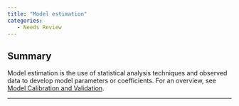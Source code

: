 ```yaml
---
title: "Model estimation"
categories:
   - Needs Review
---
```


Summary
-------

Model estimation is the use of statistical analysis techniques and observed data to develop model parameters or coefficients. For an overview, see [Model Calibration and Validation](Model_Calibration_and_Validation).

------------------------------------------------------------------------

